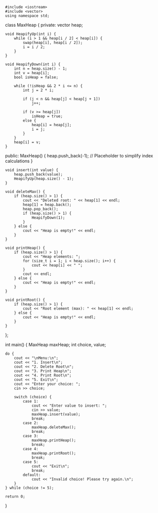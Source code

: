 <!DOCTYPE html>
<html lang="en">

    #include <iostream>
    #include <vector>
    using namespace std;

class MaxHeap {
private:
    vector<int> heap;

    void HeapifyUp(int i) {
        while (i > 1 && heap[i / 2] < heap[i]) {
            swap(heap[i], heap[i / 2]);
            i = i / 2;
        }
    }

    void HeapifyDown(int i) {
        int n = heap.size() - 1;
        int v = heap[i];
        bool isHeap = false;

        while (!isHeap && 2 * i <= n) {
            int j = 2 * i;

            if (j < n && heap[j] < heap[j + 1])
                j++;

            if (v >= heap[j])
                isHeap = true;
            else {
                heap[i] = heap[j];
                i = j;
            }
        }
        heap[i] = v;
    }

public:
    MaxHeap() {
        heap.push_back(-1); // Placeholder to simplify index calculations
    }

    void insert(int value) {
        heap.push_back(value);
        HeapifyUp(heap.size() - 1);
    }

    void deleteMax() {
        if (heap.size() > 1) {
            cout << "Deleted root: " << heap[1] << endl;
            heap[1] = heap.back();
            heap.pop_back();
            if (heap.size() > 1) {
                HeapifyDown(1);
            }
        } else {
            cout << "Heap is empty!" << endl;
        }
    }

    void printHeap() {
        if (heap.size() > 1) {
            cout << "Heap elements: ";
            for (size_t i = 1; i < heap.size(); i++) {
                cout << heap[i] << " ";
            }
            cout << endl;
        } else {
            cout << "Heap is empty!" << endl;
        }
    }

    void printRoot() {
        if (heap.size() > 1) {
            cout << "Root element (max): " << heap[1] << endl;
        } else {
            cout << "Heap is empty!" << endl;
        }
    }
};

int main() {
    MaxHeap maxHeap;
    int choice, value;

    do {
        cout << "\nMenu:\n";
        cout << "1. Insert\n";
        cout << "2. Delete Root\n";
        cout << "3. Print Heap\n";
        cout << "4. Print Root\n";
        cout << "5. Exit\n";
        cout << "Enter your choice: ";
        cin >> choice;

        switch (choice) {
            case 1:
                cout << "Enter value to insert: ";
                cin >> value;
                maxHeap.insert(value);
                break;
            case 2:
                maxHeap.deleteMax();
                break;
            case 3:
                maxHeap.printHeap();
                break;
            case 4:
                maxHeap.printRoot();
                break;
            case 5:
                cout << "Exit\n";
                break;
            default:
                cout << "Invalid choice! Please try again.\n";
        }
    } while (choice != 5);

    return 0;
}
    </textarea>
</body>
</html>
